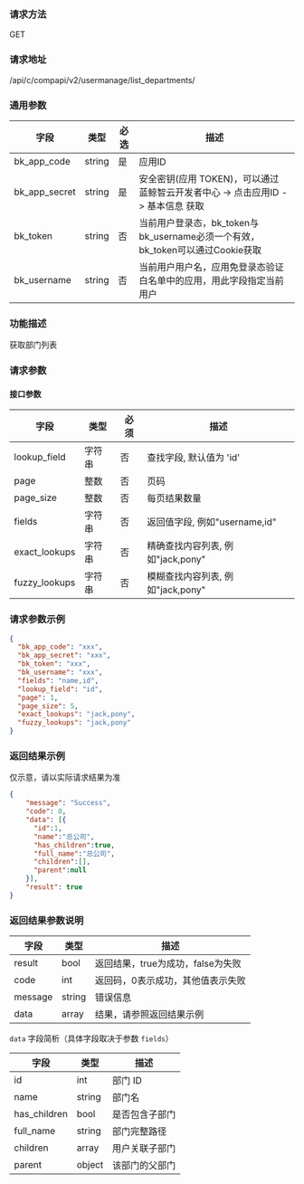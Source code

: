 
### 请求方法

GET


### 请求地址

/api/c/compapi/v2/usermanage/list_departments/


### 通用参数

| 字段 | 类型 | 必选 |  描述 |
|-----------|------------|--------|------------|
| bk_app_code  |  string    | 是 | 应用ID     |
| bk_app_secret|  string    | 是 | 安全密钥(应用 TOKEN)，可以通过 蓝鲸智云开发者中心 -> 点击应用ID -> 基本信息 获取 |
| bk_token     |  string    | 否 | 当前用户登录态，bk_token与bk_username必须一个有效，bk_token可以通过Cookie获取 |
| bk_username  |  string    | 否 | 当前用户用户名，应用免登录态验证白名单中的应用，用此字段指定当前用户 |


### 功能描述

获取部门列表

### 请求参数




#### 接口参数

| 字段      |  类型      | 必须   |  描述      |
|-----------|------------|--------|------------| 
| lookup_field | 字符串 | 否 | 查找字段, 默认值为 'id' |
| page | 整数 | 否 | 页码 |
| page_size | 整数 | 否 | 每页结果数量 |
| fields | 字符串 | 否 | 返回值字段, 例如"username,id" |
| exact_lookups | 字符串 | 否 | 精确查找内容列表, 例如"jack,pony" |
| fuzzy_lookups | 字符串 | 否 | 模糊查找内容列表, 例如"jack,pony" |


### 请求参数示例 

``` json
{
  "bk_app_code": "xxx",
  "bk_app_secret": "xxx",
  "bk_token": "xxx",
  "bk_username": "xxx",
  "fields": "name,id",
  "lookup_field": "id",
  "page": 1,
  "page_size": 5,
  "exact_lookups": "jack,pony",
  "fuzzy_lookups": "jack,pony"
}
```

### 返回结果示例

仅示意，请以实际请求结果为准
```json
{
    "message": "Success",
    "code": 0,
    "data": [{
      "id":1,
      "name":"总公司",
      "has_children":true,
      "full_name":"总公司",
      "children":[],
      "parent":null
    }],
    "result": true
}
```

### 返回结果参数说明

| 字段      | 类型     | 描述      |
|-----------|-----------|-----------|
|result| bool | 返回结果，true为成功，false为失败 |
|code|int|返回码，0表示成功，其他值表示失败|
|message|string|错误信息|
|data| array| 结果，请参照返回结果示例 | 

`data` 字段简析（具体字段取决于参数 `fields`）

| 字段      | 类型     | 描述      |
|-----------|-----------|-----------|
|id| int | 部门 ID |
|name|string| 部门名 |
|has_children|bool| 是否包含子部门 |
|full_name| string | 部门完整路径 |
|children| array| 用户关联子部门 |
|parent| object | 该部门的父部门 |